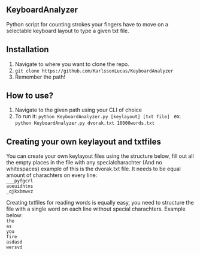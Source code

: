 ## KeyboardAnalyzer
Python script for counting strokes your fingers have to move on a selectable keyboard layout to type a given txt file.

## Installation
1. Navigate to where you want to clone the repo.
2. `git clone https://github.com/KarlssonLucas/KeyboardAnalyzer `
3. Remember the path!

## How to use?
1. Navigate to the given path using your CLI of choice
2. To run it: `python KeyboardAnalyzer.py [keylayout] [txt file] ` ex. `python KeyboardAnalyzer.py dvorak.txt 10000words.txt ` 

## Creating your own keylayout and txtfiles
You can create your own keylayout files using the structure below, fill out all the empty places in the file with any specialcharachter (And no whitespaces)
example of this is the dvorak.txt file. It needs to be equal amount of charachters on every line:  
`___pyfgcrl `  
`aoeuidhtns `    
`_qjkxbmwvz `

Creating txtfiles for reading words is equally easy, you need to structure the file with a single word on each line without special charachters. Example below:  
`the`  
`as`  
`you`  
`fire`  
`asdasd`  
`wersvd`  
